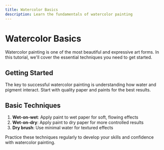 ```yaml
---
title: Watercolor Basics
description: Learn the fundamentals of watercolor painting
---
```


# Watercolor Basics

Watercolor painting is one of the most beautiful and expressive art forms. In this tutorial, we'll cover the essential techniques you need to get started.

## Getting Started

The key to successful watercolor painting is understanding how water and pigment interact. Start with quality paper and paints for the best results.

## Basic Techniques

1. **Wet-on-wet**: Apply paint to wet paper for soft, flowing effects
2. **Wet-on-dry**: Apply paint to dry paper for more controlled results
3. **Dry brush**: Use minimal water for textured effects

Practice these techniques regularly to develop your skills and confidence with watercolor painting. 
